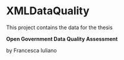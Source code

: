 # XMLDataQuality

This project contains the data for the thesis 

**Open Government Data Quality Assessment**

by Francesca Iuliano
